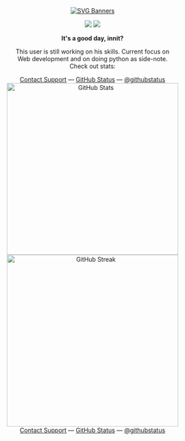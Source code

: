 <div align="center">
  <a href="https://github.com/Akshay090/svg-banners">
    <img src="https://svg-banners.vercel.app/api?type=typeWriter&text1=Hi,%20I'm%20Aditya%20👨‍💻&width=300&height=75" alt="SVG Banners">
  </a>
</div>
<div align="center">
<p>   
  <a href="mailto:adtytiw@gmail.com" target="_blank"><img src="https://img.shields.io/badge/-Email-0D1117?style=for-the-badge&logo=gmail&logoColor=0078D4"></a>
  <a href="https://www.linkedin.com/in/aditya-tiwari-38ba35310" target="_blank"><img src="https://img.shields.io/badge/-LinkedIn-0D1117?style=for-the-badge&logo=linkedin&logoColor=0078D4"></a>
</p>
        <p><strong>It's a good day, innit?</strong></p>
        <p>This user is still working on his skills. Current focus on <br>Web development and on doing python as side-note. <br>Check out stats:</p>
        <div id="suggestions">
        <a href="https://www.youtube.com/watch?v=dQw4w9WgXcQ">Contact Support</a> —
        <a href="https://www.youtube.com/watch?v=dQw4w9WgXcQ">GitHub Status</a> —
        <a href="https://www.youtube.com/watch?v=dQw4w9WgXcQ">@githubstatus</a>
        </div>
</div>

<div align="center">
  <a href="https://github.com/adtytiw">
    <img src="https://github-readme-stats.vercel.app/api?username=adtytiw&theme=dark&hide_border=false&include_all_commits=false&count_private=true" width="400px" alt="GitHub Stats">
  </a>
  <a href="https://github.com/adtytiw">
    <img src="https://github-readme-streak-stats.herokuapp.com/?user=adtytiw&theme=dark&hide_border=false" width="400px" alt="GitHub Streak">
  </a>
</div>
<div align="center">
  <div id="suggestions">
    <a href="https://www.youtube.com/watch?v=dQw4w9WgXcQ">Contact Support</a> —
    <a href="https://www.youtube.com/watch?v=dQw4w9WgXcQ">GitHub Status</a> —
    <a href="https://www.youtube.com/watch?v=dQw4w9WgXcQ">@githubstatus</a>
  </div>
</div>
